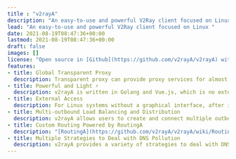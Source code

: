 ```yaml
---
title : "v2rayA"
description: "An easy-to-use and powerful V2Ray client focused on Linux "
lead: "An easy-to-use and powerful V2Ray client focused on Linux "
date: 2021-08-19T08:47:36+00:00
lastmod: 2021-08-19T08:47:36+00:00
draft: false
images: []
license: "Open source in [Github](https://github.com/v2rayA/v2rayA) with GPL-3.0"
features: 
- title: Global Transparent Proxy 
  description: Transparent proxy can provide proxy services for almost all applications, regardless of whether the application supports it. v2rayA supports one-click to open the transparent proxy, eliminating the need for tedious configuration operations. 
- title: Powerful and Light ⚡️
  description: v2rayA is written in Golang and Vue.js, which is no external dependency library at runtime. It can run on any Linux system, and it can be operated with any browser. 
- title: External Access
  description: For Linux systems without a graphical interface, after installing v2rayA, you can use another PC or mobile device to complete its operations. This is extremely convenient for remote servers and routers.
- title: Multi-outbound Load Balancing and Distribution 
  description: v2rayA allows users to create and connect multiple outbound nodes to achieve load balancing and distribution. 
- title: Custom Routing Powered by RoutingA
  description: "[RoutingA](https://github.com/v2rayA/v2rayA/wiki/RoutingA) is a routing language specially designed for V2Ray by v2rayA, which provides powerful and convenient support for distribution." 
- title: Multiple Strategies to Deal with DNS Pollution 
  description: v2rayA provides a variety of strategies to deal with DNS pollution, and advanced settings can provide users with more customized definitions.
---
```

